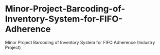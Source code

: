 # Minor-Project-Barcoding-of-Inventory-System-for-FIFO-Adherence
Minor Project Barcoding of Inventory System for FIFO Adherence (Industry Project)
